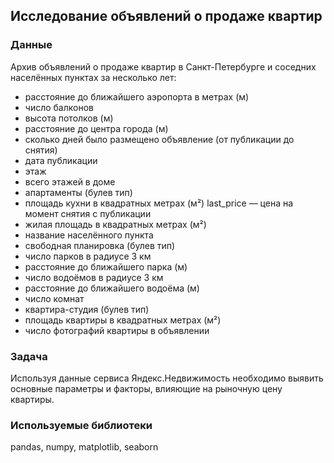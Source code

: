 ## Исследование объявлений о продаже квартир
### Данные
Архив объявлений о продаже квартир в Санкт-Петербурге и соседних населённых пунктах за несколько лет:

- расстояние до ближайшего аэропорта в метрах (м)
- число балконов
- высота потолков (м)
- расстояние до центра города (м)
- сколько дней было размещено объявление (от публикации до снятия)
- дата публикации
- этаж
- всего этажей в доме
- апартаменты (булев тип)
- площадь кухни в квадратных метрах (м²) last_price — цена на момент снятия с публикации
- жилая площадь в квадратных метрах (м²)
- название населённого пункта
- свободная планировка (булев тип)
- число парков в радиусе 3 км
- расстояние до ближайшего парка (м)
- число водоёмов в радиусе 3 км
- расстояние до ближайшего водоёма (м)
- число комнат
- квартира-студия (булев тип)
- площадь квартиры в квадратных метрах (м²)
- число фотографий квартиры в объявлении
### Задача
Используя данные сервиса Яндекс.Недвижимость необходимо выявить основные параметры и факторы, влияющие на рыночную цену квартиры.

### Используемые библиотеки
pandas, numpy, matplotlib, seaborn
